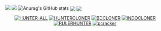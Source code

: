 <!--
**DevillHaunter/DevillHaunter** is a ✨ _special_ ✨ repository because its `README.md` (this file) appears on your GitHub profile.

Here are some ideas to get you started:

- 🔭 I’m currently working on NotepadApi
- 🌱 I’m currently learning python and Html
- 👯 I’m looking to collaborate on python
- 🤔 I’m looking for help with Facebook // Like
- 💬 Ask me about Python
- 📫 How to reach me: [FACEBOOK](https://www.facebook.com/alaminkhan.60)
- 😄 Pronouns: He/His
- ⚡ Fun fact: I am a normal User
-->
![](https://img.shields.io/static/v1?style=for-the-badge&logo=appveyorlabel=CONTACT&message=FACEBOOK&color=BRIGHTGREEN)
![](https://github-readme-stats.vercel.app/api?username=DevillHunter&&show_icons=true&title_color=ffffff&icon_color=tokyonight&text_color=daf7dc&bg_color=151515)
![Anurag's GitHub stats](https://github-readme-stats.vercel.app/api?username=DevillHunter&show_icons=true&theme=radical)
<img align="center" src="https://github-readme-stats.anuraghazra1.vercel.app/api/top-langs/?username=DevillHunter&layout=compact&theme=chartreuse-dark" />
<img align="center" src="https://github-readme-stats.anuraghazra1.vercel.app/api/pin/?username=DevillHunter&repo=HUNTERCLONER&theme=chartreuse-dark" />
<p align="center">
<a href="https://github.com/DevillHunter/HUNTER-ALL"><img title="HUNTER-ALL" src="https://github-readme-stats.vercel.app/api/pin/?username=DevillHunter&repo=RULERHUNTER&theme=vision-friendly-dark"></a>
<a href="https://github.com/DevillHunter/HUNTERCLONER"><img title="HUNTERCLONER" src="https://github-readme-stats.vercel.app/api/pin/?username=DevillHunter&repo=RULERHUNTER&theme=vision-friendly-dark"></a>
<a href="https://github.com/DevillHunter/BDCLONER"><img title="BDCLONER" src="https://github-readme-stats.vercel.app/api/pin/?username=DevillHunter&repo=BDCLONER&theme=dark"></a>
<a href="https://github.com/DevillHunter/INDOCLONER"><img title="INDOCLONER" src="https://github-readme-stats.vercel.app/api/pin/?username=DevillHunter&repo=INDOCLONER&theme=vision-friendly-dark"></a>
<a href="https://github.com/DevillHunter/RULERHUNTER"><img title="RULERHUNTER" src="https://github-readme-stats.vercel.app/api/pin/?username=DevillHunter&repo=RULERHUNTER&theme=dark"></a>
<a href="https://github.com/DevillHunter/pcracker"><img title="pcracker" src="https://github-readme-stats.vercel.app/api/pin/?username=DevillHunter&repo=pcracker&theme=vision-friendly-dark"></a>
</p>
